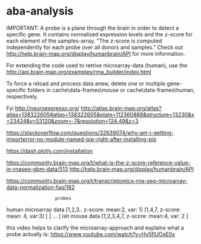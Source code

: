 # aba-analysis


IMPORTANT:
A probe is a plane through the brain in order to detect a specific gene. It contains normalized expression levels and the z-score for each element of the samples-array. "The z-score is computed independently for each probe over all donors and samples." Check out http://help.brain-map.org/display/humanbrain/API for more information.

For extending the code used to retrive microarray-data (human), use the http://api.brain-map.org/examples/rma_builder/index.html

To force a reload and process data anew, delete one or multiple gene-specific folders in cache\data-frames\mouse or cache\data-frames\human, respectively.

Fyi
http://neuroexpresso.org/
http://atlas.brain-map.org/atlas?atlas=138322605#atlas=138322605&plate=112360888&structure=13230&x=23424&y=53120&zoom=-7&resolution=124.49&z=3

https://stackoverflow.com/questions/32639074/why-am-i-getting-importerror-no-module-named-pip-right-after-installing-pip


https://dash.plotly.com/installation

https://community.brain-map.org/t/what-is-the-z-score-reference-value-in-rnaseq-gbm-data/513
http://help.brain-map.org/display/humanbrain/API


https://community.brain-map.org/t/transcriptomics-rna-seq-microarray-data-normalization-faq/182

                      probes
human microarray data [1,2,3.. z-score:  mean:2, var: 1] [1,4,7, z-score: mean: 4, var:3] [ ] ... ]
ish mouse data        [1,2,3,4,7, z-score: mean:4, var: 2               ]

this video helps to clarify the microarray-approach and explains what a probe actually is: https://www.youtube.com/watch?v=Hv5flUOsE0s